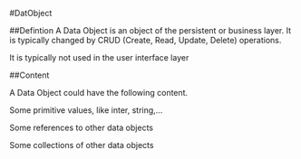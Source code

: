 #DatObject 

##Defintion
A Data Object is an object of the persistent or business layer.
It is typically changed by CRUD (Create, Read, Update, Delete) operations.

It is typically not used in the user interface layer

##Content

A Data Object could have the following content.

Some primitive values, like inter, string,...

Some references to other data objects

Some collections of other data objects